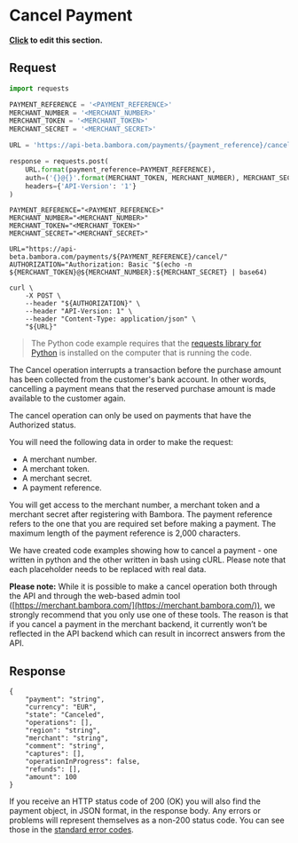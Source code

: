 # Cancel Payment

**[Click](https://github.com/bambora/dev.bambora.com/blob/master/source/includes/api/_cancel.md) to edit this section.**

## Request

```python
import requests

PAYMENT_REFERENCE = '<PAYMENT_REFERENCE>'
MERCHANT_NUMBER = '<MERCHANT_NUMBER>'
MERCHANT_TOKEN = '<MERCHANT_TOKEN>'
MERCHANT_SECRET = '<MERCHANT_SECRET>'

URL = 'https://api-beta.bambora.com/payments/{payment_reference}/cancel/'

response = requests.post(
    URL.format(payment_reference=PAYMENT_REFERENCE),
    auth=('{}@{}'.format(MERCHANT_TOKEN, MERCHANT_NUMBER), MERCHANT_SECRET),
    headers={'API-Version': '1'}
)
```

```shell
PAYMENT_REFERENCE="<PAYMENT_REFERENCE>"
MERCHANT_NUMBER="<MERCHANT_NUMBER>"
MERCHANT_TOKEN="<MERCHANT_TOKEN>"
MERCHANT_SECRET="<MERCHANT_SECRET>"

URL="https://api-beta.bambora.com/payments/${PAYMENT_REFERENCE}/cancel/"
AUTHORIZATION="Authorization: Basic "$(echo -n ${MERCHANT_TOKEN}@${MERCHANT_NUMBER}:${MERCHANT_SECRET} | base64)

curl \
    -X POST \
    --header "${AUTHORIZATION}" \
    --header "API-Version: 1" \
    --header "Content-Type: application/json" \
    "${URL}"
```

> The Python code example requires that the [requests library for Python](https://github.com/kennethreitz/requests/) is installed on the computer that is running the code.

The Cancel operation interrupts a transaction before the purchase amount has been collected from the customer's bank account. In other words, cancelling a payment means that the reserved purchase amount is made available to the customer again.

The cancel operation can only be used on payments that have the Authorized status.

You will need the following data in order to make the request:

  * A merchant number.
  * A merchant token.
  * A merchant secret.
  * A payment reference.

You will get access to the merchant number, a merchant token and a
merchant secret after registering with Bambora. The payment reference
refers to the one that you are required set before making a payment.
The maximum length of the payment reference is 2,000 characters.

We have created code examples showing how to cancel a payment - one written in python and the other written in bash using cURL. Please note that each placeholder needs to be replaced with real data.

**Please note:**
While it is possible to make a cancel operation both through the API and through the web-based admin tool ([https://merchant.bambora.com/](https://merchant.bambora.com/)), we strongly recommend that you only use one of these tools. The reason is that if you cancel a payment in the merchant backend, it currently won’t be reflected in the API backend which can result in incorrect answers from the API.

## Response

```Response: 
{
    "payment": "string",
    "currency": "EUR",
    "state": "Canceled",
    "operations": [],
    "region": "string",
    "merchant": "string",
    "comment": "string",
    "captures": [],
    "operationInProgress": false,
    "refunds": [],
    "amount": 100
}
```

If you receive an HTTP status code of 200 (OK) you will also find the payment object, in JSON format, in the response body. Any errors or problems will represent themselves as a non-200 status code. You can see those in the [standard error codes](./api.html#errors).
